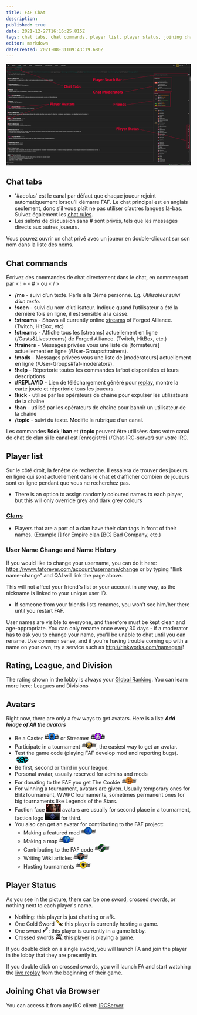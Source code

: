 ```yaml
---
title: FAF Chat
description: 
published: true
date: 2021-12-27T16:16:25.815Z
tags: chat tabs, chat commands, player list, player status, joining chat via browser, avatars
editor: markdown
dateCreated: 2021-08-31T09:43:19.686Z
---
```


![chat-tab2.png](/chat-tab2.png)
## Chat tabs
- '#aeolus' est le canal par défaut que chaque joueur rejoint automatiquement lorsqu’il démarre FAF. Le chat principal est en anglais seulement, donc s’il vous plaît ne pas utiliser d’autres langues là-bas. Suivez également les [chat rules](https://faforever.com/rules).
- Les salons de discussion sans # sont privés, tels que les messages directs aux autres joueurs.

Vous pouvez ouvrir un chat privé avec un joueur en double-cliquant sur son nom dans la liste des noms.
## Chat commands
Écrivez des commandes de chat directement dans le chat, en commençant par « ! » « # » ou « / »
- **/me** - suivi d’un texte. Parle à la 3ème personne. Eg. *Utilisateur suivi d’un texte*.
- **!seen** - suivi du nom d’utilisateur. Indique quand l’utilisateur a été la dernière fois en ligne, il est sensible à la casse.
- **!streams** - Shows all currently online [streams](/Casts&Livestreams ) of Forged Alliance. (Twitch, HitBox, etc)
- **!streams** - Affiche tous les [streams] actuellement en ligne (/Casts&Livestreams) de Forged Alliance. (Twitch, HitBox, etc.)
- **!trainers** - Messages privées vous une liste de [formateurs] actuellement en ligne (/User-Groups#trainers).
- **!mods** - Messages privées vous une liste de [modérateurs] actuellement en ligne (/User-Groups#faf-moderators).
- **!help** - Répertorie toutes les commandes fafbot disponibles et leurs descriptions
- **#REPLAYID** - Lien de téléchargement généré pour [replay](/Replays-&-Live-Games), montre la carte jouée et répertorie tous les joueurs.
- **!kick** - utilisé par les opérateurs de chaîne pour expulser les utilisateurs de la chaîne
- **!ban** - utilisé par les opérateurs de chaîne pour bannir un utilisateur de la chaîne
- **/topic** - suivi du texte. Modifie la rubrique d’un canal.

Les commandes **!kick**,**!ban** et **/topic** peuvent être utilisées dans votre canal de chat de clan si le canal est [enregistré] (/Chat-IRC-server) sur votre IRC.

## Player list
Sur le côté droit, la fenêtre de recherche. Il essaiera de trouver des joueurs en ligne qui sont actuellement dans le chat et d’afficher combien de joueurs sont en ligne pendant que vous ne recherchez pas.
- There is an option to assign randomly coloured names to each player, but this will only override grey and dark grey colours

### [Clans](/Clans)
-   Players that are a part of a clan have their clan tags in front of their names. (Example \[\] for Empire clan \[BC\] Bad Company, etc.)

### User Name Change and Name History
If you would like to change your username, you can do it here: <https://www.faforever.com/account/username/change> or by typing "!link name-change" and QAI will link the page above.

This will not affect your friend's list or your account in any way, as the nickname is linked to your unique user ID.

-   If someone from your friends lists renames, you won't see him/her there until you restart FAF.

User names are visible to everyone, and therefore must be kept clean and age-appropriate. You can only rename once every 30 days - if a moderator has to ask you to change your name, you'll be unable to chat until you can rename. Use common sense, and if you're having trouble coming up with a name on your own, try a service such as <http://rinkworks.com/namegen/>!

## Rating, League, and Division
The rating shown in the lobby is always your [Global Ranking](/Rating-System). You can learn more here: Leagues and Divisions

## Avatars
Right now, there are only a few ways to get avatars. Here is a list:
***Add Image of All the avatars***
- Be a Caster ![caster_avatar.png](/images/client-icons/avatars/caster_avatar.png) or Streamer ![streamer_avatar.png](/images/client-icons/avatars/streamer_avatar.png)
- Participate in a tournament ![tournament_participant.png](/images/client-icons/avatars/tournament_participant.png), the easiest way to get an avatar.
- Test the game code (playing FAF develop mod and reporting bugs). ![gamecodetester.png](/images/client-icons/avatars/gamecodetester.png)
- Be first, second or third in your league.
- Personal avatar, usually reserved for admins and mods
- For donating to the FAF you get The Cookie ![cookie_avatar.png](/images/client-icons/avatars/cookie_avatar.png)
- For winning a tournament, avatars are given. Usually temporary ones for BlitzTournament, WWPCTournaments, sometimes permanent ones for big tournaments like Legends of the Stars.
- Faction face ![dostya.png](/images/client-icons/avatars/dostya.png) avatars are usually for second place in a tournament, faction logo ![uef_avatar.png](/images/client-icons/avatars/uef_avatar.png) for third.
- You also can get an avatar for contributing to the FAF project:
	- Making a featured mod ![mod_autor.png](/images/client-icons/avatars/mod_autor.png)
	- Making a map ![mapautor.png](/images/client-icons/avatars/mapautor.png)
	- Contributing to the FAF code ![faf_developer.png](/images/client-icons/avatars/faf_developer.png)
	- Writing Wiki articles ![wiki-editor.png](/images/client-icons/avatars/wiki-editor.png)
	- Hosting tournaments ![tournament_director.png](/images/client-icons/avatars/tournament_director.png)
## Player Status
As you see in the picture, there can be one sword, crossed swords, or nothing next to each player's name.
- Nothing: this player is just chatting or afk.
- One Gold Sword ![host.png](/images/client-icons/host.png): this player is currently hosting a game.
- One sword ![lobby.png](/images/client-icons/lobby.png): this player is currently in a game lobby.
- Crossed swords ![playing.png](/images/client-icons/playing.png): this player is playing a game.

If you double click on a single sword, you will launch FA and join the player in the lobby that they are presently in.

If you double click on crossed swords, you will launch FA and start watching the [live replay](/LiveReplay-server-and-replays) from the beginning of their game.

## Joining Chat via Browser
You can access it from any IRC client: [IRCServer](/Chat-IRC-server)